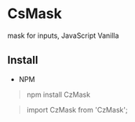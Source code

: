 # CsMask

mask for inputs, JavaScript Vanilla

## Install

- NPM
> npm install CzMask   

> import CzMask from 'CzMask';

